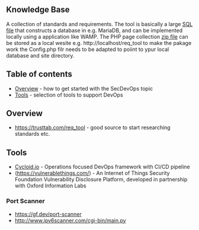 ## Knowledge Base
A collection of standards and requirements. The tool is basically a large [SQL file] that constructs a database in e.g. MariaDB, and can be implemented locally using a application like WAMP. The PHP page collection [zip file] can be stored as a local wesite e.g. http://localhost/req_tool  to make the pakage work the Config.php filr needs to be adapted to poiint to ypur local database and site directory.

## Table of contents
* [Overview](#Overview) - how to get started with the SecDevOps topic 
* [Tools](#Tools) - selection of tools to support DevOps

<a name="Overview"/>

## Overview
* https://trusttab.com/req_tool - good source to start researching standards etc.

<a name="Tools"/>

## Tools 
* [Cycloid.io](https://www.cycloid.io/) - Operations focused DevOps framework with CI/CD pipeline
* (https://vulnerablethings.com/) - An Internet of Things Security Foundation Vulnerability Disclosure Platform, developed in partnership with Oxford Information Labs


### Port Scanner
* https://gf.dev/port-scanner
* http://www.ipv6scanner.com/cgi-bin/main.py


[SQL file]: https://github.com/SCRATCh-ITEA3/KB/tree/main/dataset
[zip file]: https://github.com/SCRATCh-ITEA3/KB/tree/main/Req_tool_local_site
